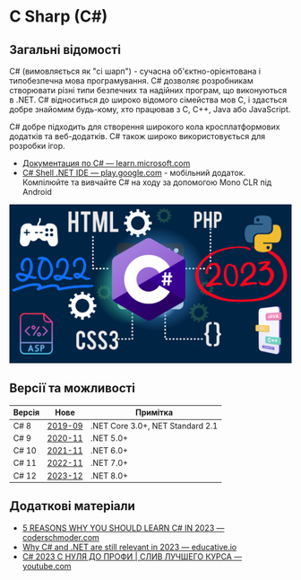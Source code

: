 # C Sharp (C#)

## Загальні відомості

C# (вимовляється як "сі шарп") - сучасна об'єктно-орієнтована і типобезпечна мова програмування. C# дозволяє розробникам створювати різні типи безпечних та надійних програм, що виконуються в .NET. C# відноситься до широко відомого сімейства мов C, і здасться добре знайомим будь-кому, хто працював з C, C++, Java або JavaScript.

C# добре підходить для створення широкого кола кросплатформових додатків та веб-додатків.
C# також широко використовується для розробки ігор.

- [Документация по C# — learn.microsoft.com](https://learn.microsoft.com/ru-ru/dotnet/csharp/)
- [C# Shell .NET IDE — play.google.com](https://play.google.com/store/apps/details?id=com.radinc.csharpshell&hl=ru) - мобільний додаток. Компілюйте та вивчайте C# на ходу за допомогою Mono CLR під Android

![C# in 2023](./assets/csharp-2023.png)

## Версії та можливості

|Версія|Нове|Примітка|
|------|----|--------|
|C# 8|[2019-09](https://learn.microsoft.com/ru-ru/dotnet/csharp/whats-new/csharp-version-history#c-version-80)|.NET Core 3.0+, NET Standard 2.1|
C# 9|[2020-11](https://learn.microsoft.com/ru-ru/dotnet/csharp/whats-new/csharp-9)|.NET 5.0+|
|C# 10|[2021-11](https://learn.microsoft.com/ru-ru/dotnet/csharp/whats-new/csharp-10)|.NET 6.0+|
|C# 11|[2022-11](https://learn.microsoft.com/ru-ru/dotnet/csharp/whats-new/csharp-11)|.NET 7.0+|
|C# 12|[2023-12](https://learn.microsoft.com/ru-ru/dotnet/csharp/whats-new/csharp-12?)|.NET 8.0+|

## Додаткові матеріали

- [5 REASONS WHY YOU SHOULD LEARN C# IN 2023 — coderschmoder.com](https://www.coderschmoder.com/5-reasons-why-you-should-learn-c-sharp-in-2023/)
- [Why C# and .NET are still relevant in 2023 — educative.io](https://www.educative.io/blog/c-sharp-dot-net-relevance)
- [C# 2023 С НУЛЯ ДО ПРОФИ | СЛИВ ЛУЧШЕГО КУРСА — youtube.com](https://www.youtube.com/watch?v=w8rRhAup4kg)
